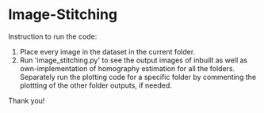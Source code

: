 # Image-Stitching

Instruction to run the code:

1. Place every image in the dataset in the current folder.
2. Run 'image_stitching.py' to see the output images of inbuilt as well as own-implementation of homography estimation for all the folders. Separately run the plotting code for a specific folder by commenting the plottting of the other folder outputs, if needed.

Thank you!
